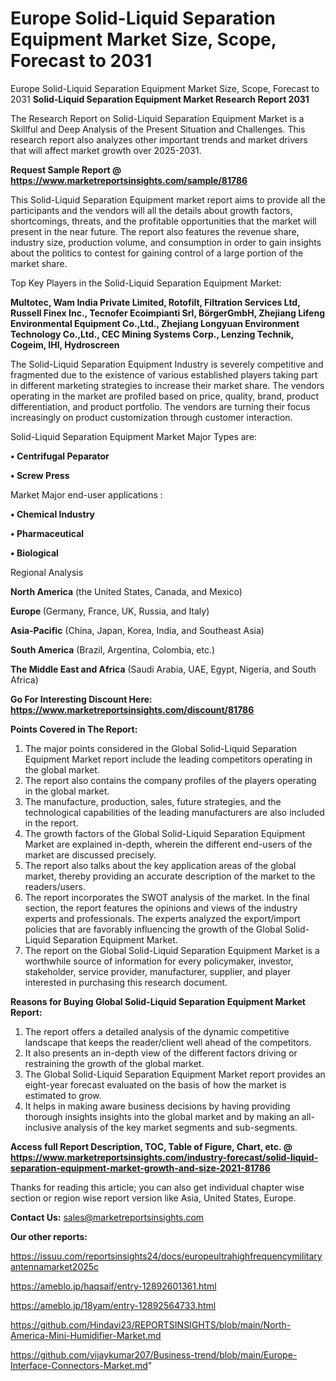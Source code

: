 # Europe Solid-Liquid Separation Equipment Market Size, Scope, Forecast to 2031
Europe Solid-Liquid Separation Equipment Market Size, Scope, Forecast to 2031
<strong>Solid-Liquid Separation Equipment Market Research Report 2031</strong>

The Research Report on Solid-Liquid Separation Equipment Market is a Skillful and Deep Analysis of the Present Situation and Challenges. This research report also analyzes other important trends and market drivers that will affect market growth over 2025-2031.

<strong>Request Sample Report @ <a href=https://www.marketreportsinsights.com/sample/81786>https://www.marketreportsinsights.com/sample/81786</a></strong>

This Solid-Liquid Separation Equipment market report aims to provide all the participants and the vendors will all the details about growth factors, shortcomings, threats, and the profitable opportunities that the market will present in the near future. The report also features the revenue share, industry size, production volume, and consumption in order to gain insights about the politics to contest for gaining control of a large portion of the market share.

Top Key Players in the Solid-Liquid Separation Equipment Market:

<strong>Multotec, Wam India Private Limited, Rotofilt, Filtration Services Ltd, Russell Finex Inc., Tecnofer Ecoimpianti Srl, BörgerGmbH, Zhejiang Lifeng Environmental Equipment Co.,Ltd., Zhejiang Longyuan Environment Technology Co.,Ltd., CEC Mining Systems Corp., Lenzing Technik, Cogeim, IHI, Hydroscreen</strong>

The Solid-Liquid Separation Equipment Industry is severely competitive and fragmented due to the existence of various established players taking part in different marketing strategies to increase their market share. The vendors operating in the market are profiled based on price, quality, brand, product differentiation, and product portfolio. The vendors are turning their focus increasingly on product customization through customer interaction.

Solid-Liquid Separation Equipment Market Major Types are:

<strong>• Centrifugal Peparator 

• Screw Press</strong>

Market Major end-user applications :

<strong>• Chemical Industry 

• Pharmaceutical

• Biological</strong>

Regional Analysis

</u><strong><b>North America</b></strong> (the United States, Canada, and Mexico)

<strong><b>Europe </b></strong>(Germany, France, UK, Russia, and Italy)

<strong><b>Asia-Pacific</b></strong> (China, Japan, Korea, India, and Southeast Asia)

<strong><b>South America</b></strong> (Brazil, Argentina, Colombia, etc.)

<strong><b>The Middle East and Africa</b></strong> (Saudi Arabia, UAE, Egypt, Nigeria, and South Africa)

<strong>Go For Interesting Discount Here: <a href=https://www.marketreportsinsights.com/discount/81786>https://www.marketreportsinsights.com/discount/81786</a></strong>

<strong>Points Covered in The Report:</strong>
<ol>
  <li>The major points considered in the Global Solid-Liquid Separation Equipment Market report include the leading competitors operating in the global market.</li>
  <li>The report also contains the company profiles of the players operating in the global market.</li>
  <li>The manufacture, production, sales, future strategies, and the technological capabilities of the leading manufacturers are also included in the report.</li>
  <li>The growth factors of the Global Solid-Liquid Separation Equipment Market are explained in-depth, wherein the different end-users of the market are discussed precisely.</li>
  <li>The report also talks about the key application areas of the global market, thereby providing an accurate description of the market to the readers/users.</li>
  <li>The report incorporates the SWOT analysis of the market. In the final section, the report features the opinions and views of the industry experts and professionals. The experts analyzed the export/import policies that are favorably influencing the growth of the Global Solid-Liquid Separation Equipment Market.</li>
  <li>The report on the Global Solid-Liquid Separation Equipment Market is a worthwhile source of information for every policymaker, investor, stakeholder, service provider, manufacturer, supplier, and player interested in purchasing this research document.</li>
</ol>
<strong>Reasons for Buying Global Solid-Liquid Separation Equipment Market Report:</strong>

<ol>
  <li>The report offers a detailed analysis of the dynamic competitive landscape that keeps the reader/client well ahead of the competitors.</li>
  <li>It also presents an in-depth view of the different factors driving or restraining the growth of the global market.</li>
  <li>The Global Solid-Liquid Separation Equipment Market report provides an eight-year forecast evaluated on the basis of how the market is estimated to grow.</li>
  <li>It helps in making aware business decisions by having providing thorough insights insights into the global market and by making an all-inclusive analysis of the key market segments and sub-segments.</li>
</ol>
<strong>Access full Report Description, TOC, Table of Figure, Chart, etc. @ <a href=https://www.marketreportsinsights.com/industry-forecast/solid-liquid-separation-equipment-market-growth-and-size-2021-81786>https://www.marketreportsinsights.com/industry-forecast/solid-liquid-separation-equipment-market-growth-and-size-2021-81786</a></strong>


Thanks for reading this article; you can also get individual chapter wise section or region wise report version like Asia, United States, Europe.

<strong>Contact Us:</strong>
sales@marketreportsinsights.com

<strong>Our other reports:</strong>

<a href=https://issuu.com/reportsinsights24/docs/europeultrahighfrequencymilitaryantennamarket2025c>https://issuu.com/reportsinsights24/docs/europeultrahighfrequencymilitaryantennamarket2025c</a>

<a href=https://ameblo.jp/haqsaif/entry-12892601361.html>https://ameblo.jp/haqsaif/entry-12892601361.html</a>

<a href=https://ameblo.jp/18yam/entry-12892564733.html>https://ameblo.jp/18yam/entry-12892564733.html</a>

<a href=https://github.com/Hindavi23/REPORTSINSIGHTS/blob/main/North-America-Mini-Humidifier-Market.md>https://github.com/Hindavi23/REPORTSINSIGHTS/blob/main/North-America-Mini-Humidifier-Market.md</a>

<a href=https://github.com/vijaykumar207/Business-trend/blob/main/Europe-Interface-Connectors-Market.md>https://github.com/vijaykumar207/Business-trend/blob/main/Europe-Interface-Connectors-Market.md</a>"
